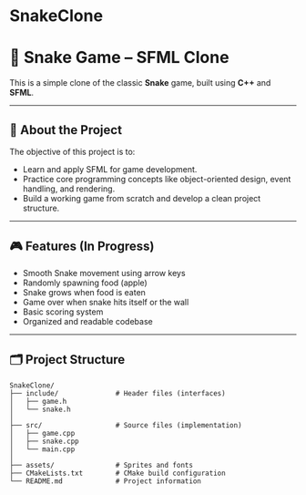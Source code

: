 ﻿# SnakeClone

# 🐍 Snake Game – SFML Clone

This is a simple clone of the classic **Snake** game, built using **C++** and **SFML**. 

---

## 📌 About the Project

The objective of this project is to:

- Learn and apply SFML for game development.
- Practice core programming concepts like object-oriented design, event handling, and rendering.
- Build a working game from scratch and develop a clean project structure.

---

## 🎮 Features (In Progress)

- Smooth Snake movement using arrow keys
- Randomly spawning food (apple)
- Snake grows when food is eaten
- Game over when snake hits itself or the wall
- Basic scoring system
- Organized and readable codebase

---

## 🗂️ Project Structure

```
SnakeClone/
├── include/              # Header files (interfaces)
│   ├── game.h
│   └── snake.h
│
├── src/                  # Source files (implementation)
│   ├── game.cpp
│   ├── snake.cpp
│   └── main.cpp
│
├── assets/               # Sprites and fonts
├── CMakeLists.txt        # CMake build configuration
└── README.md             # Project information
```
